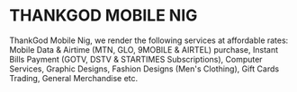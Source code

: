 # THANKGOD MOBILE NIG
ThankGod Mobile Nig, we render the following services at affordable rates: Mobile Data & Airtime (MTN, GLO, 9MOBILE & AIRTEL) purchase, Instant Bills Payment (GOTV, DSTV & STARTIMES Subscriptions), Computer Services, Graphic Designs, Fashion Designs (Men's Clothing), Gift Cards Trading, General Merchandise etc.
